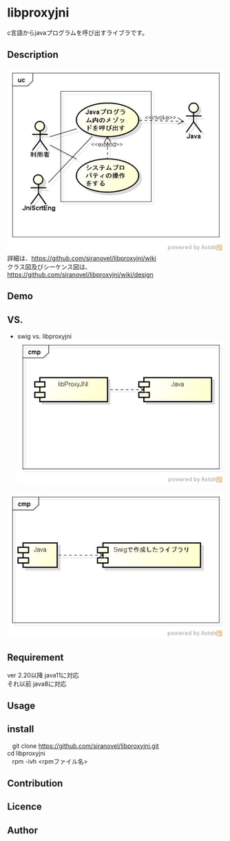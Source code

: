 libproxyjni
===========
c言語からjavaプログラムを呼び出すライブラです。

## Description ##
![use case](images/ucProxyJNI.jpg)  
詳細は、https://github.com/siranovel/libproxyjni/wiki  
クラス図及びシーケンス図は、  
https://github.com/siranovel/libproxyjni/wiki/design

## Demo ##

## VS. ##
* swig vs. libproxyjni  
![libproxyjni](images/cmpProxyJNI.jpg)  

![libproxyjni](images/cmpSwig.jpg)  

## Requirement ##
ver 2.20以降 java11に対応  
それ以前      java8に対応

## Usage ##

## install ##

    git clone https://github.com/siranovel/libproxyjni.git  
    cd libproxyjni  
    rpm -ivh <rpmファイル名>

## Contribution ##

## Licence ##

## Author ##
